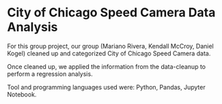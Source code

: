 # City of Chicago Speed Camera Data Analysis

For this group project, our group (Mariano Rivera, Kendall McCroy, Daniel Kogel)  cleaned up and categorized City of Chicago Speed Camera data. 

Once cleaned up, we applied the information from the data-cleanup to perform a regression analysis. 

Tool and programming languages used were: Python, Pandas, Jupyter Notebook.
